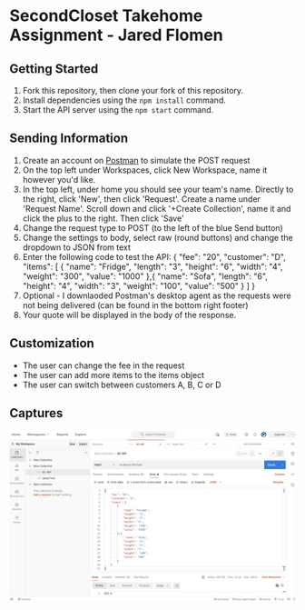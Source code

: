 # SecondCloset Takehome Assignment - Jared Flomen
 
## Getting Started

1. Fork this repository, then clone your fork of this repository.
2. Install dependencies using the `npm install` command.
3. Start the API server using the `npm start` command.

## Sending Information 

1. Create an account on [Postman](https://www.postman.com/) to simulate the POST request
2. On the top left under Workspaces, click New Workspace, name it however you'd like. 
3. In the top left, under home you should see your team's name. Directly to the right, click 'New', then click 'Request'. Create a name under 'Request Name'. Scroll down and click '+Create Collection', name it and click the plus to the right. Then click 'Save'
4. Change the request type to POST (to the left of the blue Send button)
5. Change the settings to body, select raw (round buttons) and change the dropdown to JSON from text
6. Enter the following code to test the API:
{
    "fee": "20",
    "customer": "D",
    "items": [
        {
            "name": "Fridge",
            "length": "3",
            "height": "6",
            "width": "4",
            "weight": "300",
            "value": "1000"
        },{
             "name": "Sofa",
            "length": "6",
            "height": "4",
            "width": "3",
            "weight": "100",
            "value": "500"
        }
    ]
}
7. Optional - I downlaoded Postman's desktop agent as the requests were not being delivered (can be found in the bottom right footer)
8. Your quote will be displayed in the body of the response.

## Customization

* The user can change the fee in the request
* The user can add more items to the items object
* The user can switch between customers A, B, C or D

## Captures

![Screenshot](https://github.com/JaredFlomen/SecondCloset/blob/main/docs/SendingRequest.png?raw=true)
